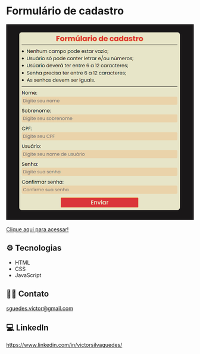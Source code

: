 # Formulário de cadastro

![preview](.github/formularioCadastro.png)

[Clique aqui para acessar!](https://victorsilvaguedes.github.io/formCadastro/)

## ⚙ Tecnologias

- HTML
- CSS
- JavaScript

## 👨‍💻 Contato

sguedes.victor@gmail.com

## 💻 LinkedIn

https://www.linkedin.com/in/victorsilvaguedes/
